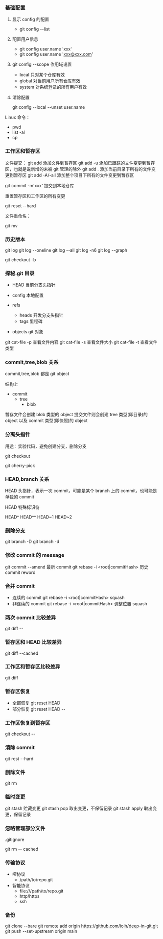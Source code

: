 ### 基础配置

1. 显示 config 的配置

   - git config --list

2. 配置用户信息

   - git config user.name 'xxx'
   - git config user.name 'xxx@xxx.com'

3. git config --scope 作用域设置

   - local 只对某个仓库有效
   - global 对当前用户所有仓库有效
   - system 对系统登录的所有用户有效

4. 清除配置

   git config --local --unset user.name

Linux 命令：

- pwd
- list -al
- cp

### 工作区和暂存区

文件提交：
git add <file> 添加文件到暂存区
git add -u 添加已跟踪的文件变更到暂存区，也就是说新增的未被 git 管理的除外
git add . 添加当前目录下所有的文件变更到暂存区
git add -A/-all 添加整个项目下所有的文件变更到暂存区

git commit -m'xxx' 提交到本地仓库

重置暂存区和工作区的所有变更

git reset --hard

文件重命名：

git mv <sourcefile> <destfile>

### 历史版本

git log
git log --oneline
git log --all
git log -n6
git log --graph

git checkout -b <branch>

### 探秘.git 目录

- HEAD 当前分支头指针

- config 本地配置

- refs

  - heads 开发分支头指针
  - tags 里程碑

- objects git 对象

git cat-file -p 查看文件内容
git cat-file -s 查看文件大小
git cat-file -t 查看文件类型

### commit,tree,blob 关系

commit,tree,blob 都是 git object

结构上

- commit
  - tree
    - blob

暂存文件会创建 blob 类型的 object
提交文件则会创建 tree 类型(即目录)的 object 以及 commit 类型(即快照)的 object

### 分离头指针

用途：实验代码，避免创建分支，删除分支

git checkout <xxxx>

git cherry-pick <commitHash>

### HEAD,branch 关系

HEAD 头指针，表示一次 commit，可能是某个 branch 上的 commit，也可能是单独的 commit

HEAD 特殊标识符

HEAD^ HEAD^^
HEAD~1 HEAD~2

### 删除分支

git branch -D <branch-name>
git branch -d <branch-name>

### 修改 commit 的 message

git commit --amend 最新 commit
git rebase -i <root|commitHash> 历史 commit
reword

### 合并 commit

- 连续的 commit
  git rebase -i <root|commitHash>
  squash
- 非连续的 commit
  git rebase -i <root|commitHash>
  调整位置
  squash

### 两次 commit 比较差异

git diff <commitHash> <commitHash> -- <file>

### 暂存区和 HEAD 比较差异

git diff --cached

### 工作区和暂存区比较差异

git diff

### 暂存区恢复

- 全部恢复
  git reset HEAD
- 部分恢复
  git reset HEAD -- <file>

### 工作区恢复到暂存区

git checkout -- <file>

### 清除 commit

git rest --hard <commitHash>

### 删除文件

git rm <file>

### 临时变更

git stash 贮藏变更
git stash pop 取出变更，不保留记录
git stash apply 取出变更，保留记录

### 忽略管理部分文件

.gitignore

git rm -- cached <file>

### 传输协议

- 哑协议
  - /path/to/repo.git
- 智能协议
  - file:///path/to/repo.git
  - http/https
  - ssh

### 备份

git clone --bare <filePath>
git remote add origin https://github.com/iolh/deep-in-git.git
git push --set-upstream origin main
